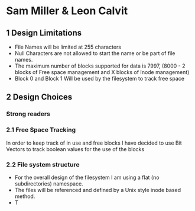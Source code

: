 # Sam Miller & Leon Calvit

## 1 Design Limitations

+ File Names will be limited at 255 characters
+ Null Characters are not allowed to start the name or be part of file names.
+ The maximum number of blocks supported for data is 7997, (8000 - 2 blocks of Free space management and X blocks of Inode management)
+ Block 0 and Block 1 Will be used by the filesystem to track free space

## 2 Design Choices

### Strong readers

### 2.1 Free Space Tracking

In order to keep track of in use and free blocks I have decided to use Bit Vectors to track boolean values for the use of the blocks

### 2.2 File system structure

+ For the overall design of the filesystem I am using a flat (no subdirectories) namespace.
+ The files will be referenced and defined by a Unix style inode based method.
+ T